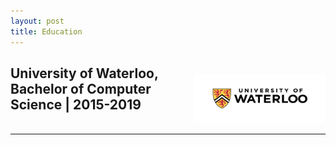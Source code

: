 ```yaml
---
layout: post
title: Education
---
```

<div>
    <p style="float: right;"><img src="../public/waterloo.png" height="78px" width="210px"></p>
    <h2>University of Waterloo, Bachelor of Computer Science | 2015-2019</h2>
</div> <hr style="clear:both;">
